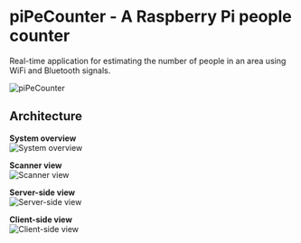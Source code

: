 # piPeCounter - A Raspberry Pi people counter
Real-time application for estimating the number of people in an area using WiFi and Bluetooth signals.

![piPeCounter](https://github.com/AlexNaga/rpi-people-counter/raw/master/img/piPeCounter.png)

## Architecture
**System overview**  
![System overview](https://github.com/AlexNaga/rpi-people-counter/raw/master/img/system_overview.svg?sanitize=true)

**Scanner view**  
![Scanner view](https://github.com/AlexNaga/rpi-people-counter/raw/master/img/scanner_view.svg?sanitize=true)

**Server-side view**  
![Server-side view](https://github.com/AlexNaga/rpi-people-counter/raw/master/img/server_view.svg?sanitize=true)

**Client-side view**  
![Client-side view](https://github.com/AlexNaga/rpi-people-counter/raw/master/img/client_view.svg?sanitize=true)
